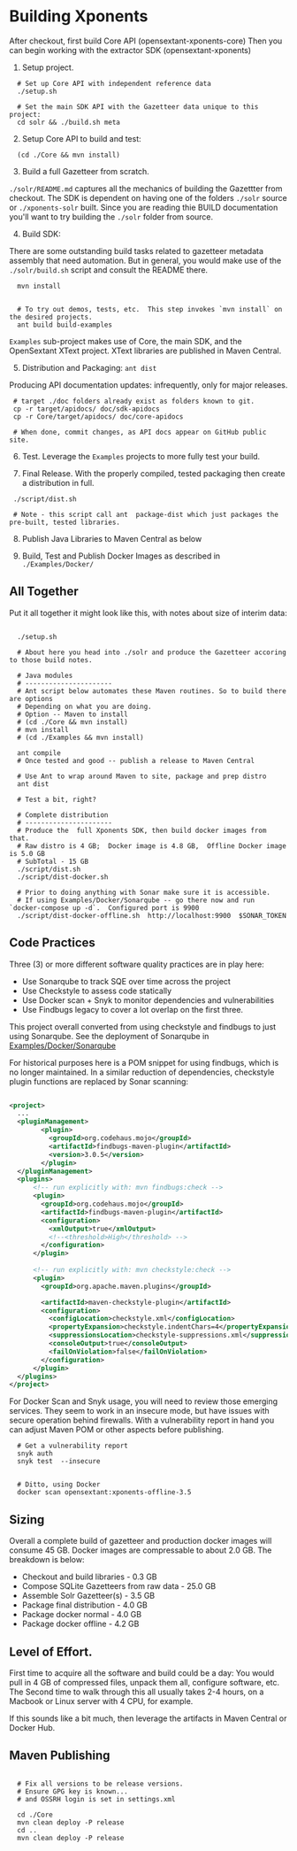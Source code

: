 
Building Xponents 
==================

After checkout, first build Core API (opensextant-xponents-core)
Then you can begin working with the extractor SDK (opensextant-xponents)

1. Setup project. 

```
  # Set up Core API with independent reference data
  ./setup.sh

  # Set the main SDK API with the Gazetteer data unique to this project:
  cd solr && ./build.sh meta
```


2. Setup Core API to build and test:

```
  (cd ./Core && mvn install)
```

3. Build a full Gazetteer from scratch.

`./solr/README.md` captures all the mechanics of building the Gazettter from checkout.
The SDK is dependent on having one of the folders `./solr` source or `./xponents-solr` built.
Since you are reading thie BUILD documentation you'll want to try building the `./solr` folder from source.

4. Build SDK:

There are some outstanding build tasks related to gazetteer metadata assembly that need automation.
But in general, you would make use of the `./solr/build.sh` script and consult the README there.

```
  mvn install  


  # To try out demos, tests, etc.  This step invokes `mvn install` on the desired projects.
  ant build build-examples
```

`Examples` sub-project makes use of Core, the main SDK, and the OpenSextant XText project. 
XText libraries are  published in Maven Central.


5. Distribution and Packaging: `ant dist`

Producing API documentation updates: infrequently, only for major releases.
 
```
 # target ./doc folders already exist as folders known to git.
 cp -r target/apidocs/ doc/sdk-apidocs
 cp -r Core/target/apidocs/ doc/core-apidocs

 # When done, commit changes, as API docs appear on GitHub public site.
```

6. Test.  Leverage the `Examples` projects to more fully test your build.

7. Final Release.  With the properly compiled, tested packaging then create a distribution in full.

```
 ./script/dist.sh 

 # Note - this script call ant  package-dist which just packages the pre-built, tested libraries.
```

8. Publish Java Libraries to Maven Central as below

9. Build, Test and Publish Docker Images as described in `./Examples/Docker/`



All Together
----------------
Put it all together it might look like this, with notes about size of interim data:

```shell

  ./setup.sh

  # About here you head into ./solr and produce the Gazetteer accoring to those build notes.

  # Java modules
  # ----------------------
  # Ant script below automates these Maven routines. So to build there are options
  # Depending on what you are doing.
  # Option -- Maven to install
  # (cd ./Core && mvn install)
  # mvn install 
  # (cd ./Examples && mvn install)

  ant compile 
  # Once tested and good -- publish a release to Maven Central 

  # Use Ant to wrap around Maven to site, package and prep distro
  ant dist

  # Test a bit, right?

  # Complete distribution
  # ----------------------
  # Produce the  full Xponents SDK, then build docker images from that.
  # Raw distro is 4 GB;  Docker image is 4.8 GB,  Offline Docker image is 5.0 GB
  # SubTotal - 15 GB
  ./script/dist.sh
  ./script/dist-docker.sh
  
  # Prior to doing anything with Sonar make sure it is accessible. 
  # If using Examples/Docker/Sonarqube -- go there now and run `docker-compose up -d`.  Configured port is 9900
  ./script/dist-docker-offline.sh  http://localhost:9900  $SONAR_TOKEN

```

Code Practices
----------------

Three (3) or more different software quality practices are in play here:

- Use Sonarqube to track SQE over time across the project
- Use Checkstyle to assess code statically
- Use Docker scan + Snyk to monitor dependencies and vulnerabilities
- Use Findbugs legacy to cover a lot overlap on the first three.

This project overall converted from using checkstyle and findbugs to just using Sonarqube. 
See the deployment of Sonarqube in [Examples/Docker/Sonarqube](./Examples/Docker/Sonarqube])

For historical purposes here is a POM snippet for using findbugs, which is no longer maintained. 
In a similar reduction of dependencies, checkstyle plugin functions are replaced by Sonar scanning:

```xml

<project>
  ...    
  <pluginManagement>
        <plugin>
          <groupId>org.codehaus.mojo</groupId>
          <artifactId>findbugs-maven-plugin</artifactId>
          <version>3.0.5</version>
        </plugin>
  </pluginManagement>
  <plugins>
      <!-- run explicitly with: mvn findbugs:check -->
      <plugin>
        <groupId>org.codehaus.mojo</groupId>
        <artifactId>findbugs-maven-plugin</artifactId>
        <configuration>
          <xmlOutput>true</xmlOutput>
          <!--<threshold>High</threshold> -->
        </configuration>
      </plugin>
      
      <!-- run explicitly with: mvn checkstyle:check -->
      <plugin>
        <groupId>org.apache.maven.plugins</groupId>

        <artifactId>maven-checkstyle-plugin</artifactId>
        <configuration>
          <configLocation>checkstyle.xml</configLocation>
          <propertyExpansion>checkstyle.indentChars=4</propertyExpansion>
          <suppressionsLocation>checkstyle-suppressions.xml</suppressionsLocation>
          <consoleOutput>true</consoleOutput>
          <failOnViolation>false</failOnViolation>
        </configuration>
      </plugin>
  </plugins>
</project>
```

For Docker Scan and Snyk usage, you will need to review those emerging services.  They seem to work 
in an insecure mode, but have issues with secure operation behind firewalls.  With a vulnerability 
report in hand you can adjust Maven POM or other aspects before publishing.

```shell
  # Get a vulnerability report
  snyk auth
  snyk test  --insecure


  # Ditto, using Docker
  docker scan opensextant:xponents-offline-3.5

```

Sizing
----------------

Overall a complete build of gazetteer and production docker images will consume 45 GB. 
Docker images are compressable to about 2.0 GB.  The breakdown is below:

- Checkout and build libraries -  0.3 GB
- Compose SQLite Gazetteers from raw data - 25.0 GB
- Assemble Solr Gazetteer(s)  - 3.5 GB
- Package final distribution - 4.0 GB
- Package docker normal - 4.0 GB
- Package docker offline - 4.2 GB


Level of Effort.
----------------
First time to acquire all the software and build could be a day: You would pull in 4 GB of compressed files, 
unpack them all, configure software, etc.  
The Second time to walk through this all usually takes 2-4 hours, on a Macbook or Linux server with 4 CPU,
for example.

If this sounds like a bit much, then leverage the artifacts in Maven Central or Docker Hub.


Maven Publishing
----------------
```

  # Fix all versions to be release versions.
  # Ensure GPG key is known...
  # and OSSRH login is set in settings.xml

  cd ./Core
  mvn clean deploy -P release
  cd ..
  mvn clean deploy -P release

```

